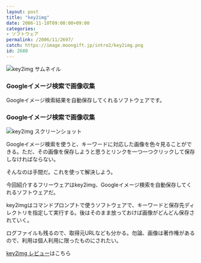 ```yaml
---
layout: post
title: "key2img"
date: 2006-11-10T09:00:00+09:00
categories:
- ソフトウェア
permalink: /2006/11/2697/
catch: https://image.moongift.jp/intro2/key2img.png
id: 2680
---
```

 ![key2img サムネイル](https://image.moongift.jp/intro2/key2img.t.png "key2img サムネイル")
  

### Googleイメージ検索で画像収集
  
Googleイメージ検索結果を自動保存してくれるソフトウェアです。  
<!--more-->  

### Googleイメージ検索で画像収集
  

![key2img スクリーンショット](https://image.moongift.jp/intro2/key2img.png "key2img スクリーンショット")

  

Googleイメージ検索を使うと、キーワードに対応した画像を色々見ることができる。ただ、その画像を保存しようと思うとリンクを一つ一つクリックして保存しなければならない。

  

そんなのは手間だ。これを使って解決しよう。

  

今回紹介するフリーウェアはkey2img、Googleイメージ検索を自動保存してくれるソフトウェアだ。

  

key2imgはコマンドプロンプトで使うソフトウェアで、キーワードと保存先ディレクトリを指定して実行する。後はそのまま放っておけば画像がどんどん保存されていく。

  

ログファイルも残るので、取得元URLなども分かる。勿論、画像は著作権があるので、利用は個人利用に限ったものにされたい。

  

[key2img レビュー](http://fw.moongift.jp/review/i-2697.html)はこちら

